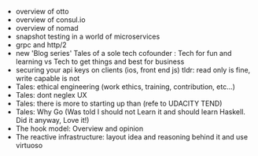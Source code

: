 - overview of otto
- overview of consul.io
- overview of nomad
- snapshot testing in a world of microservices
- grpc and http/2
- new 'Blog series' Tales of a sole tech cofounder : Tech for fun and learning vs Tech to get things and best for business
- securing your api keys on clients (ios, front end js)
   tldr: read only is fine, write capable is not
- Tales: ethical engineering (work ethics, training, contribution, etc...)
- Tales: dont neglex UX
- Tales: there is more to starting up than (refe to UDACITY TEND)
- Tales: Why Go (Was told I should not Learn it and should learn Haskell. Did it anyway, Love it!)
- The hook model: Overview and opinion
- The reactive infrastructure: layout idea and reasoning behind it and use virtuoso

